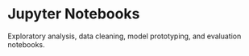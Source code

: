 # Jupyter Notebooks

Exploratory analysis, data cleaning, model prototyping, and evaluation notebooks.
